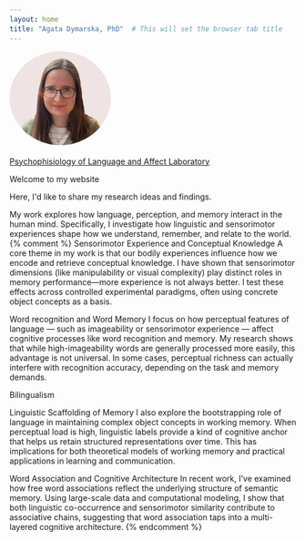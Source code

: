 ```yaml
---
layout: home
title: "Agata Dymarska, PhD"  # This will set the browser tab title
---
```


<div style="display: flex; align-items: center; gap: 20px; margin-bottom: 20px;">
  <img src="/assets/css/photo_Agata.png" alt="Agata Dymarska" style="width: 178px; height: 165px; border-radius: 50%; object-fit: cover; border: 3px solid #yourcolor;">
  <div>
    <!-- Your existing intro text here -->
  </div>
</div>

<div class="contact-item">
  <i class="fas fa-envelope"></i>
  <span class="email" data-user="agata.dymarska" data-domain="amu.edu.pl"></span>
  <p><a href="https://pola.amu.edu.pl" target="_blank">Psychophisiology of Language and Affect Laboratory</a></p>
</div>


Welcome to my website

Here, I'd like to share my research ideas and findings.

My work explores how language, perception, and memory interact in the human mind. Specifically, I investigate how linguistic and sensorimotor experiences shape how we understand, remember, and relate to the world.
{% comment %}
Sensorimotor Experience and Conceptual Knowledge
A core theme in my work is that our bodily experiences influence how we encode and retrieve conceptual knowledge. I have shown that sensorimotor dimensions (like manipulability or visual complexity) play distinct roles in memory performance—more experience is not always better. I test these effects across controlled experimental paradigms, often using concrete object concepts as a basis.

Word recognition and Word Memory
I focus on how perceptual features of language — such as imageability or sensorimotor experience — affect cognitive processes like word recognition and memory. My research shows that while high-imageability words are generally processed more easily, this advantage is not universal. In some cases, perceptual richness can actually interfere with recognition accuracy, depending on the task and memory demands.

Bilingualism

Linguistic Scaffolding of Memory
I also explore the bootstrapping role of language in maintaining complex object concepts in working memory. When perceptual load is high, linguistic labels provide a kind of cognitive anchor that helps us retain structured representations over time. This has implications for both theoretical models of working memory and practical applications in learning and communication.

Word Association and Cognitive Architecture
In recent work, I’ve examined how free word associations reflect the underlying structure of semantic memory. Using large-scale data and computational modeling, I show that both linguistic co-occurrence and sensorimotor similarity contribute to associative chains, suggesting that word association taps into a multi-layered cognitive architecture.
{% endcomment %}
